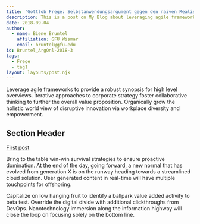 ```yaml
---
title: 'Gottlob Frege: Selbstanwendungsargument gegen den naiven Realismus'
description: This is a post on My Blog about leveraging agile frameworks.
date: 2018-09-04
author: 
  - name: Biene Bruntel
    affiliation: GFU Wismar
    email: bruntel@gfu.edu
id: Bruntel_ArgOnl-2018-3
tags:
  - Frege
  - tag1
layout: layouts/post.njk
---
```

Leverage agile frameworks to provide a robust synopsis for high level overviews. Iterative approaches to corporate strategy foster collaborative thinking to further the overall value proposition. Organically grow the holistic world view of disruptive innovation via workplace diversity and empowerment.

## Section Header

<a href="{{ '/posts/Bizet-Smith_ArgOnl-2018-1/' | url }}">First post</a>

Bring to the table win-win survival strategies to ensure proactive domination. At the end of the day, going forward, a new normal that has evolved from generation X is on the runway heading towards a streamlined cloud solution. User generated content in real-time will have multiple touchpoints for offshoring.

Capitalize on low hanging fruit to identify a ballpark value added activity to beta test. Override the digital divide with additional clickthroughs from DevOps. Nanotechnology immersion along the information highway will close the loop on focusing solely on the bottom line.
